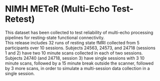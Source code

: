 # NIMH METeR (Multi-Echo Test-Retest)

This dataset has been collected to test reliability of multi-echo processing pipelines for resting-state functional connectivity.  
This release includes 32 runs of resting state fMRI collected from 5 participants over 10 sessions. Subjects 24563, 24573, and 24718 (sessions 1 and 2) have two 10 minute scans collected in each of two sessions. Subjects 24740 (and 24718, session 3) have single sessions with 3 10 minute scans, followed by a 15 minute break outside the scanner, followed by 3 more scans, in order to simulate a multi-session data collection in a single session.  


